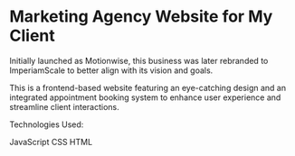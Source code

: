 # Marketing Agency Website for My Client

Initially launched as Motionwise, this business was later rebranded to ImperiamScale to better align with its vision and goals.

This is a frontend-based website featuring an eye-catching design and an integrated appointment booking system to enhance user experience and streamline client interactions.

Technologies Used:

JavaScript
CSS
HTML
